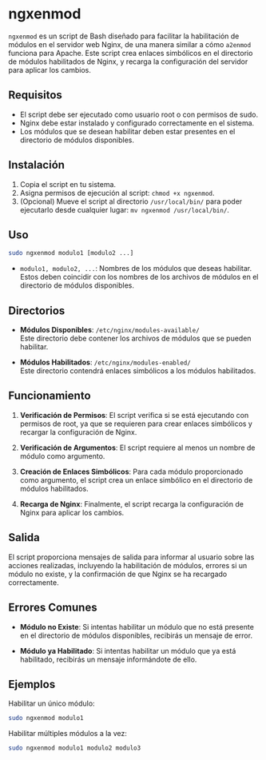 
# ngxenmod

`ngxenmod` es un script de Bash diseñado para facilitar la habilitación de módulos en el servidor web Nginx, de una manera similar a cómo `a2enmod` funciona para Apache. Este script crea enlaces simbólicos en el directorio de módulos habilitados de Nginx, y recarga la configuración del servidor para aplicar los cambios.

## Requisitos

- El script debe ser ejecutado como usuario root o con permisos de sudo.
- Nginx debe estar instalado y configurado correctamente en el sistema.
- Los módulos que se desean habilitar deben estar presentes en el directorio de módulos disponibles.

## Instalación

1. Copia el script en tu sistema.
2. Asigna permisos de ejecución al script: `chmod +x ngxenmod`.
3. (Opcional) Mueve el script al directorio `/usr/local/bin/` para poder ejecutarlo desde cualquier lugar: `mv ngxenmod /usr/local/bin/`.

## Uso

```bash
sudo ngxenmod modulo1 [modulo2 ...]
```

- `modulo1, modulo2, ...`: Nombres de los módulos que deseas habilitar. Estos deben coincidir con los nombres de los archivos de módulos en el directorio de módulos disponibles.

## Directorios

- **Módulos Disponibles**: `/etc/nginx/modules-available/`  
  Este directorio debe contener los archivos de módulos que se pueden habilitar.

- **Módulos Habilitados**: `/etc/nginx/modules-enabled/`  
  Este directorio contendrá enlaces simbólicos a los módulos habilitados.

## Funcionamiento

1. **Verificación de Permisos**: El script verifica si se está ejecutando con permisos de root, ya que se requieren para crear enlaces simbólicos y recargar la configuración de Nginx.

2. **Verificación de Argumentos**: El script requiere al menos un nombre de módulo como argumento.

3. **Creación de Enlaces Simbólicos**: Para cada módulo proporcionado como argumento, el script crea un enlace simbólico en el directorio de módulos habilitados.

4. **Recarga de Nginx**: Finalmente, el script recarga la configuración de Nginx para aplicar los cambios.

## Salida

El script proporciona mensajes de salida para informar al usuario sobre las acciones realizadas, incluyendo la habilitación de módulos, errores si un módulo no existe, y la confirmación de que Nginx se ha recargado correctamente.

## Errores Comunes

- **Módulo no Existe**: Si intentas habilitar un módulo que no está presente en el directorio de módulos disponibles, recibirás un mensaje de error.

- **Módulo ya Habilitado**: Si intentas habilitar un módulo que ya está habilitado, recibirás un mensaje informándote de ello.

## Ejemplos

Habilitar un único módulo:

```bash
sudo ngxenmod modulo1
```

Habilitar múltiples módulos a la vez:

```bash
sudo ngxenmod modulo1 modulo2 modulo3
```
